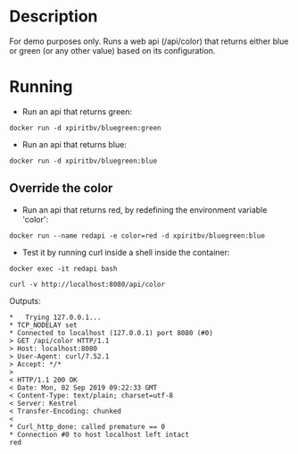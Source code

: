 # Description
For demo purposes only.
Runs a web api (/api/color) that returns either blue or green (or any other value) based on its configuration.


# Running

- Run an api that returns green:

`docker run -d xpiritbv/bluegreen:green`

- Run an api that returns blue:

`docker run -d xpiritbv/bluegreen:blue`

## Override the color

- Run an api that returns red, by redefining the environment variable 'color':

`docker run --name redapi -e color=red -d xpiritbv/bluegreen:blue`

- Test it by running curl inside a shell inside the container:

`docker exec -it redapi bash`

`curl -v http://localhost:8080/api/color`

Outputs:

```
*   Trying 127.0.0.1...
* TCP_NODELAY set
* Connected to localhost (127.0.0.1) port 8080 (#0)
> GET /api/color HTTP/1.1
> Host: localhost:8080
> User-Agent: curl/7.52.1
> Accept: */*
>
< HTTP/1.1 200 OK
< Date: Mon, 02 Sep 2019 09:22:33 GMT
< Content-Type: text/plain; charset=utf-8
< Server: Kestrel
< Transfer-Encoding: chunked
<
* Curl_http_done: called premature == 0
* Connection #0 to host localhost left intact
red
```